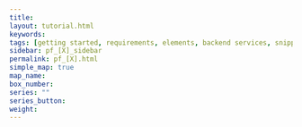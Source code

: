 ```yaml
---
title:
layout: tutorial.html
keywords:
tags: [getting started, requirements, elements, backend services, snippets, dashboard_cards, manifest, configuration, development, testing, app_revenue, reviews, oauth, apis, webhooks, troubleshooting]
sidebar: pf_[X]_sidebar
permalink: pf_[X].html
simple_map: true
map_name:
box_number:
series: ""
series_button:
weight:
---
```

